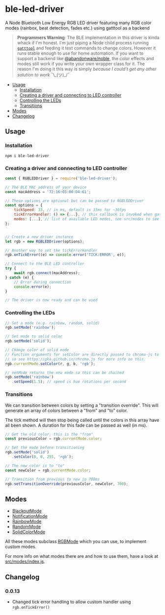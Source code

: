 # ble-led-driver
A Node Bluetooth Low Energy RGB LED driver featuring many RGB color modes (rainbox, beat detection, fades etc.) using gatttool as a backend

> **Programmers Warning**: The BLE implementation in this driver is kinda whack if I'm honest. 
> I'm just piping a Node child process running [`gatttool`](https://elinux.org/RPi_Bluetooth_LE) and feeding it text commands to change colors.
> However it runs stable enough to use for home automation. 
> If you want to support a backend like [@abandonware/noble](https://github.com/abandonware/noble#readme), 
> the color effects and modes still work if you write your own wrapper class for it.
> The reason I'm doing it this way is simply _because I could't get any other solution to work_ ¯\\\_(ツ)\_/¯

- [Usage](#usage)
	- [Installation](#installation)
	- [Creating a driver and connecting to LED controller](#creating-a-driver-and-connecting-to-led-controller)
	- [Controlling the LEDs](#controlling-the-leds)
	- [Transitions](#transitions)
- [Modes](#modes)
- [Changelog](#changelog)

## Usage
### Installation
```shell
npm i ble-led-driver
```

### Creating a driver and connecting to LED controller
```js
const { RGBLEDDriver } = require('ble-led-driver');

// The BLE MAC address of your device
const macAddress = '72:16:03:00:D4:61';

// These options are optional but can be passed to RGBLEDDriver
const options = {
    tickSpeed: 33, // in ms, default is 33ms for ~30fps
    tickErrorHandler: () => {...}, // this callback is invoked when gatttool is returning errors
    modes: [...], // list of available LED modes, see src/modes to see how they work
};


// Create a new driver instance
let rgb = new RGBLEDDriver(options);

// Another way to set the tickErrorHandler
rgb.onTickError((e) => console.error('TICK:ERROR', e));

// Connect to the BLE LED controller
try {
    await rgb.connect(macAddress);
} catch (e) {
    // Error during connection
    console.error(e);
}

// The driver is now ready and can be used
```

### Controlling the LEDs
```js
// Set a mode (e.g. rainbow, random, solid)
rgb.setMode('rainbow');

// Set mode to solid color
rgb.setMode('solid');

// Change color of solid mode
// Function arguments for setColor are directly passed to chroma-js to create a color,
// so see https://gka.github.io/chroma.js for more info on this.
rgb.currentMode.setColor(r, g, b, 'rgb');

// setMode returns the new mode so this can be chained
rgb.setMode('rainbow')
   .setSpeed(1.5); // speed is hue rotations per second
````

### Transitions
We can transition between colors by setting a "transition override". This will generate an array of colors between a "from" and "to" color.

The tick method will then stop being called until the colors in this array have all been shown. A duration for this fade can be passed as well (in ms).

```js
// Get the old color, this is the "from"
const previousColor = rgb.currentMode.color;

// Set the mode before transitioning
rgb.setMode('solid')
   .setColor(0, 0, 255, 'rgb');

// The new color is to "to"
const newColor = rgb.currentMode.color;

// Transition from previous to new in 700ms
rgb.setTransitionOverride(previousColor, newColor, 700);
````

## Modes
- [BlackoutMode](src/modes/BlackoutMode.js)
- [NotificationMode](src/modes/NotificationMode.js)
- [RainbowMode](src/modes/RainbowMode.js)
- [RandomMode](src/modes/RandomMode.js)
- [SolidColorMode](src/modes/SolidColorMode.js)

All these modes subclass [RGBMode](src/modes/RGBMode.js) which you can use, to implement custom modes.

For more info on what modes there are and how to use them, have a look at [src/modes/index.js](src/modes/index.js).

## Changelog
### 0.0.13
- Changed tick error handling to allow custom handler using `rgb.onTickError()`